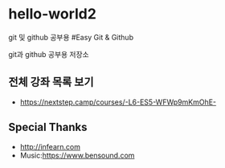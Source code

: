 # hello-world2
git 및 github 공부용
#Easy Git & Github

git과 github 공부용 저장소

## 전체 강좌 목록 보기

- https://nextstep.camp/courses/-L6-ES5-WFWp9mKmOhE-

## Special Thanks

- http://infearn.com
- Music:https://www.bensound.com

